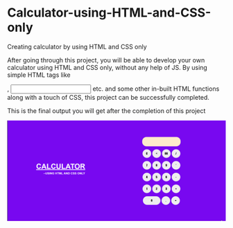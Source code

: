 # Calculator-using-HTML-and-CSS-only
Creating calculator by using HTML and CSS only

After going through this project, you will be able to develop your own calculator using HTML and CSS only, without any help of JS. 
By using simple HTML tags like <form>, <input> etc. and some other in-built HTML functions along with a touch of CSS, this project can be successfully completed.

This is the final output you will get after the completion of this project

![](calci.gif)
